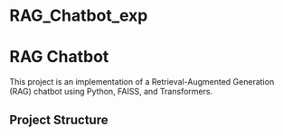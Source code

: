 # RAG_Chatbot_exp
# RAG Chatbot

This project is an implementation of a Retrieval-Augmented Generation (RAG) chatbot using Python, FAISS, and Transformers.

## Project Structure

